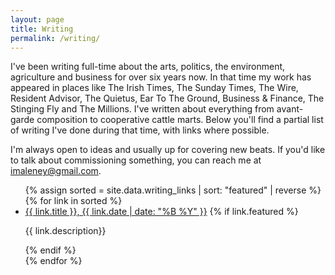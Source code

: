 ```yaml
---
layout: page
title: Writing
permalink: /writing/
---
```


I've been writing full-time about the arts, politics, the environment, agriculture and business for over six years now. In that time my work has appeared in places like The Irish Times, The Sunday Times, The Wire, Resident Advisor, The Quietus, Ear To The Ground, Business & Finance, The Stinging Fly and The Millions. I've written about everything from avant-garde composition to cooperative cattle marts. Below you'll find a partial list of writing I've done during that time, with links where possible.

I'm always open to ideas and usually up for covering new beats. If you'd like to talk about commissioning something, you can reach me at [imaleney@gmail.com](mailto:imaleney@gmail.com). 

<ul class="link-list">
{% assign sorted = site.data.writing_links | sort: "featured" | reverse %}
{% for link in sorted %}
	<li {% if link.featured %} class="featured-link" {% endif %} >
		<a href="{{ link.href }}" rel="noopener" target="_blank">{{ link.title }}, {{ link.date | date: "%B %Y" }}</a>
		{% if link.featured %} 
			<p>{{ link.description}}</p>
		{% endif %}
	</li>
{% endfor %}
</ul>
